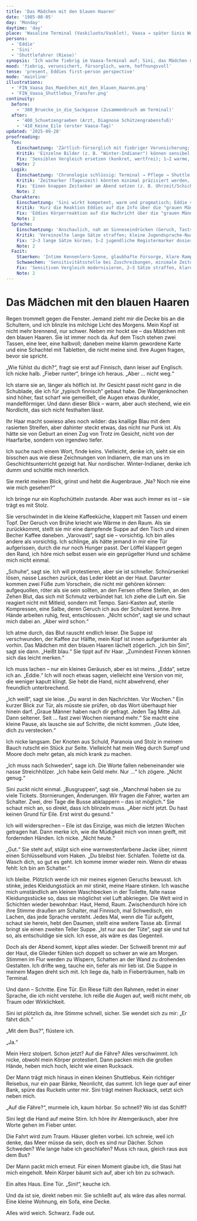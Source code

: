 ```yaml
---
title: 'Das Mädchen mit den blauen Haaren'
date: '1985-08-05'
day: 'Monday'
daytime: 'day'
place: 'Wasaline Terminal (Vaskiluoto/Vasklot), Vaasa → später Sinis Wohnung'
persons:
  - 'Eddie'
  - 'Sini'
  - 'Shuttlefahrer (Riese)'
synopsis: 'Ich wache fiebrig im Vaasa‑Terminal auf; Sini, das Mädchen mit den blauen Haaren, gibt mir Suppe, verbindet meine Füße und bringt mich am Abend, als alles wieder kippt, mit einem Shuttle in ihre kleine Wohnung. Sie erwähnt graue Männer, die nach mir fragten – aber zuerst gesund werden.'
mood: 'fiebrig, verunsichert, fürsorglich, warm, hoffnungsvoll'
tense: 'present, Eddies first-person perspective'
mode: 'mainline'
illustrations:
  - 'FIN_Vaasa_Das_Maedchen_mit_den_blauen_Haaren.png'
  - 'FIN_Vaasa_Shuttlebus_Transfer.png'
continuity:
  before:
    - '380_Bruecke_in_die_Sackgasse (Zusammenbruch am Terminal)'
  after:
    - '400_Schuetzengraeben (Arzt, Diagnose Schützengrabensfuß)'
    - '410_Keine_Eile (erster Vaasa-Tag)'
updated: '2025-09-28'
proofreading:
  Ton:
    Einschaetzung: 'Zärtlich-fürsorglich mit fiebriger Verunsicherung; Eddies Blick bleibt körpernah und konkret.'
    Kritik: 'Einzelne Bilder (z. B. "Winter-Indianer") können sensibel nachgeschärft werden, um klischeehafte Zuschreibungen zu vermeiden.'
    Fix: 'Sensiblen Vergleich ersetzen (konkret, wertfrei); 1–2 warme, aber klare Grenzmarken in Sinis Handeln setzen; die fiebrige Verunsicherung mit einem kurzen, ruhigen Gegenmoment balancieren.'
    Note: 2
  Logik:
    Einschaetzung: 'Chronologie schlüssig: Terminal → Pflege → Shuttle → Wohnung; Anschluss zu 400/410 klar.'
    Kritik: 'Zeitmarker (Tageszeit) könnten minimal präzisiert werden, um den Übergang zum Arztbesuch in 400 noch fließender zu machen.'
    Fix: 'Einen knappen Zeitanker am Abend setzen (z. B. Uhrzeit/Schichtende); klarstellen, dass der Shuttle zu Sinis Wohnung fährt (kein Fährtransfer); leiser Vorausverweis auf den Arztbesuch in 400.'
    Note: 2
  Charaktere:
    Einschaetzung: 'Sini wirkt kompetent, warm und pragmatisch; Eddie verletzlich, aber entschieden.'
    Kritik: 'Kurz die Reaktion Eddies auf die Info über die "grauen Männer" vertiefen (Körperreaktion/Impuls vs. Erleichterung).'
    Fix: 'Eddies Körperreaktion auf die Nachricht über die "grauen Männer" konkretisieren (z. B. Puls/Atmung/Greifen); Sinis Rollenwechsel (Schalter → Pflegerin) mit einem kleinen Handgriff markieren; in der Wohnung ein Detail setzen, das sie erdet.'
    Note: 2
  Sprache:
    Einschaetzung: 'Anschaulich, nah an Sinneseindrücken (Geruch, Tastsinn, Geräusche).'
    Kritik: 'Vereinzelte lange Sätze straffen; kleine Jugendsprache-Nuancen könnten die Stimme noch jugendlicher machen.'
    Fix: '2–3 lange Sätze kürzen; 1–2 jugendliche Registermarker dosiert ergänzen (ohne Modewörter); metaphorische Zuspitzungen erden und konkrete Sinneseindrücke vorziehen.'
    Note: 2
  Fazit:
    Staerken: 'Intime Kennenlern-Szene, glaubhafte Fürsorge, klare Rampe für die Vaasa-Sequenz.'
    Schwaechen: 'Sensitivitätsstelle bei Zuschreibungen, minimale Zeitunschärfe am Abend.'
    Fix: 'Sensitiven Vergleich modernisieren, 2–3 Sätze straffen, klare Zeit- und Ortsmarker setzen; kleine Embodiment-Reaktion auf die "grauen Männer"; Mini-Hinweis zum Arztbesuch als Rampe.'
    Note: 2
---
```


# Das Mädchen mit den blauen Haaren

Regen trommelt gegen die Fenster. Jemand zieht mir die Decke bis an die
Schultern, und ich blinzle ins milchige Licht des Morgens. Mein Kopf ist nicht
mehr brennend, nur schwer. Neben mir hockt sie – das Mädchen mit den blauen
Haaren. Sie ist immer noch da. Auf dem Tisch stehen zwei Tassen, eine leer, eine
halbvoll; daneben meine klamm gewordene Karte und eine Schachtel mit Tabletten,
die nicht meine sind. Ihre Augen fragen, bevor sie spricht.

„Wie fühlst du dich?“, fragt sie erst auf Finnisch, dann leiser auf Englisch.
Ich nicke halb. „Fieber runter“, bringe ich heraus. „Aber … nicht weg.“

Ich starre sie an, länger als höflich ist. Ihr Gesicht passt nicht ganz in die
Schublade, die ich für „typisch finnisch“ gebaut habe. Die Wangenknochen sind
höher, fast scharf wie gemeißelt, die Augen etwas dunkler, mandelförmiger. Und
dann dieser Blick – warm, aber auch stechend, wie ein Nordlicht, das sich nicht
festhalten lässt.

Ihr Haar macht sowieso alles noch wilder: das knallige Blau mit dem rasierten
Streifen, aber dahinter steckt etwas, das nicht nur Punk ist. Als hätte sie von
Geburt an einen Zug von Trotz im Gesicht, nicht von der Haarfarbe, sondern von
irgendwo tiefer.

Ich suche nach einem Wort, finde keins. Vielleicht, denke ich, sieht sie ein
bisschen aus wie diese Zeichnungen von Indianern, die man uns im
Geschichtsunterricht gezeigt hat. Nur nordischer. Winter-Indianer, denke ich
dumm und schüttle mich innerlich.

Sie merkt meinen Blick, grinst und hebt die Augenbraue. „Na? Noch nie eine wie
mich gesehen?“

Ich bringe nur ein Kopfschütteln zustande. Aber was auch immer es ist – sie
trägt es mit Stolz.

Sie verschwindet in die kleine Kaffeeküche, klappert mit Tassen und einem Topf.
Der Geruch von Brühe kriecht wie Wärme in den Raum. Als sie zurückkommt, stellt
sie mir eine dampfende Suppe auf den Tisch und einen Becher Kaffee daneben.
„Varovasti“, sagt sie – vorsichtig. Ich bin alles andere als vorsichtig. Ich
schlinge, als hätte jemand in mir eine Tür aufgerissen, durch die nur noch
Hunger passt. Der Löffel klappert gegen den Rand, ich höre mich selbst essen wie
ein geprügelter Hund und schäme mich nicht einmal.

„Schuhe“, sagt sie. Ich will protestieren, aber sie ist schneller. Schnürsenkel
lösen, nasse Laschen zurück, das Leder klebt an der Haut. Darunter kommen zwei
Füße zum Vorschein, die nicht mir gehören können: aufgequollen, röter als sie
sein sollten, an den Fersen offene Stellen, an den Zehen Blut, das sich mit
Schmutz verbündet hat. Ich ziehe die Luft ein. Sie reagiert nicht mit Mitleid,
sondern mit Tempo. Sani-Kasten auf, sterile Kompressen, eine Salbe, deren Geruch
ich aus der Schulzeit kenne. Ihre Hände arbeiten ruhig, fest, entschlossen.
„Nicht schön“, sagt sie und schaut mich dabei an. „Aber wird schon.“

Ich atme durch, das Blut rauscht endlich leiser. Die Suppe ist verschwunden, der
Kaffee zur Hälfte, mein Kopf ist innen aufgeräumter als vorhin. Das Mädchen mit
den blauen Haaren lächelt zögerlich. „Ich bin Sini“, sagt sie dann. „Heißt
blau.“ Sie tippt auf ihr Haar. „Zumindest Finnen können sich das leicht merken.“

Ich muss lachen – nur ein kleines Geräusch, aber es ist meins. „Edda“, setze ich
an. „Eddie.“ Ich will noch etwas sagen, vielleicht eine Version von mir, die
weniger kaputt klingt. Sie hebt die Hand, nicht abwehrend, eher freundlich
unterbrechend.

„Ich weiß“, sagt sie leise. „Du warst in den Nachrichten. Vor Wochen.“ Ein
kurzer Blick zur Tür, als müsste sie prüfen, ob das Wort überhaupt hier hinein
darf. „Graue Männer haben nach dir gefragt. Jeden Tag Mitte Juli. Dann seltener.
Seit … fast zwei Wochen niemand mehr.“ Sie macht eine kleine Pause, als lausche
sie auf Schritte, die nicht kommen. „Gute Idee, dich zu verstecken.“

Ich nicke langsam. Der Knoten aus Schuld, Paranoia und Stolz in meinem Bauch
rutscht ein Stück zur Seite. Vielleicht hat mein Weg durch Sumpf und Moore doch
mehr getan, als mich krank zu machen.

„Ich muss nach Schweden“, sage ich. Die Worte fallen nebeneinander wie nasse
Streichhölzer. „Ich habe kein Geld mehr. Nur …“ Ich zögere. „Nicht genug.“

Sini zuckt nicht einmal. „Busgruppen“, sagt sie. „Manchmal haben sie zu viele
Tickets. Stornierungen, Änderungen. Wir fragen die Fahrer, warten am Schalter.
Zwei, drei Tage die Busse abklappern – das ist möglich.“ Sie schaut mich an, so
direkt, dass ich blinzeln muss. „Aber nicht jetzt. Du hast keinen Grund für
Eile. Erst wirst du gesund.“

Ich will widersprechen – Eile ist das Einzige, was mich die letzten Wochen
getragen hat. Dann merke ich, wie die Müdigkeit mich von innen greift, mit
fordernden Händen. Ich nicke. „Nicht heute.“

„Gut.“ Sie steht auf, stülpt sich eine warnwestenfarbene Jacke über, nimmt einen
Schlüsselbund vom Haken. „Du bleibst hier. Schlafen. Toilette ist da. Wasch
dich, so gut es geht. Ich komme immer wieder rein. Wenn dir etwas fehlt: Ich bin
am Schalter.“

Ich bleibe. Plötzlich werde ich mir meines eigenen Geruchs bewusst. Ich stinke,
jedes Kleidungsstück an mir stinkt, meine Haare stinken. Ich wasche mich
umständlich am kleinen Waschbecken in der Toilette, falte nasse Kleidungsstücke
so, dass sie möglichst viel Luft abkriegen. Die Welt wird in Schichten wieder
bewohnbar: Haut, Hemd, Raum. Zwischendurch höre ich ihre Stimme draußen am
Schalter, mal Finnisch, mal Schwedisch, ein Lachen, das jede Sprache versteht.
Jedes Mal, wenn die Tür aufgeht, schaut sie herein, hebt den Daumen, stellt eine
weitere Tasse ab. Einmal bringt sie einen zweiten Teller Suppe. „Ist nur aus der
Tüte“, sagt sie und tut so, als entschuldige sie sich. Ich esse, als wäre es das
Gegenteil.

Doch als der Abend kommt, kippt alles wieder. Der Schweiß brennt mir auf der
Haut, die Glieder fühlen sich doppelt so schwer an wie am Morgen. Stimmen im
Flur werden zu Wispern, Schatten an der Wand zu drohenden Gestalten. Ich drifte
weg, tauche ein, tiefer als mir lieb ist. Die Suppe in meinem Magen dreht sich
mit. Ich liege da, halb in Fieberträumen, halb im Terminal.

Und dann – Schritte. Eine Tür. Ein Riese füllt den Rahmen, redet in einer
Sprache, die ich nicht verstehe. Ich reiße die Augen auf, weiß nicht mehr, ob
Traum oder Wirklichkeit.

Sini ist plötzlich da, ihre Stimme schnell, sicher. Sie wendet sich zu mir: „Er
fährt dich.“

„Mit dem Bus?“, flüstere ich.

„Ja.“

Mein Herz stolpert. Schon jetzt? Auf die Fähre? Alles verschwimmt. Ich nicke,
obwohl mein Körper protestiert. Dann packen mich die großen Hände, heben mich
hoch, leicht wie einen Rucksack.

Der Mann trägt mich hinaus in einen kleinen Shuttlebus. Kein richtiger Reisebus,
nur ein paar Bänke, Neonlicht, das summt. Ich liege quer auf einer Bank, spüre
das Ruckeln unter mir. Sini trägt meinen Rucksack, setzt sich neben mich.

„Auf die Fähre?“, murmele ich, kaum hörbar. So schnell? Wo ist das Schiff?

Sini legt die Hand auf meine Stirn. Ich höre ihr Atemgeräusch, aber ihre Worte
gehen im Fieber unter.

Die Fahrt wird zum Traum. Häuser gleiten vorbei. Ich schreie, weil ich denke,
das Meer müsse da sein, doch es sind nur Dächer. Schon Schweden? Wie lange habe
ich geschlafen? Muss ich raus, gleich raus aus dem Bus?

Der Mann packt mich erneut. Für einen Moment glaube ich, die Stasi hat mich
eingeholt. Mein Körper bäumt sich auf, aber ich bin zu schwach.

Ein altes Haus. Eine Tür. „Sini!“, keuche ich.

Und da ist sie, direkt neben mir. Sie schließt auf, als wäre das alles normal.
Eine kleine Wohnung, ein Sofa, eine Decke.

Alles wird weich. Schwarz. Fade out.
